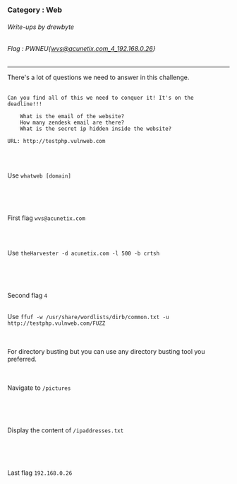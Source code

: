 ### Category : Web
###### Write-ups by drewbyte
###### Flag : PWNEU{wvs@acunetix.com_4_192.168.0.26}
---

There's a lot of questions we need to answer in this challenge.
<br>
<br>

```
Can you find all of this we need to conquer it! It's on the deadline!!!

    What is the email of the website?
    How many zendesk email are there?
    What is the secret ip hidden inside the website?

URL: http://testphp.vulnweb.com
```
<br>
<br>

Use ``whatweb [domain]``

<br>
<br>
<img src="https://github.com/drew-byte/pwneu-writeups/blob/main/00x8%20saved%20images/con1.png" alt="">
 <br>
  <br>

First flag ``wvs@acunetix.com``

<br>
<br>

Use ``theHarvester -d acunetix.com -l 500 -b crtsh``

<br>
<br>
<img src="https://github.com/drew-byte/pwneu-writeups/blob/main/00x8%20saved%20images/con2.png" alt="">
 <br>
  <br>

Second flag ``4``
<br>
<br>

Use ``ffuf -w /usr/share/wordlists/dirb/common.txt -u http://testphp.vulnweb.com/FUZZ``

<br>
<br>
For directory busting but you can use any directory busting tool you preferred.

<br>
<br>
<img src="https://github.com/drew-byte/pwneu-writeups/blob/main/00x8%20saved%20images/con3.png" alt="">
 <br>
  <br>

 Navigate to ``/pictures``

<br>
<br>
<img src="https://github.com/drew-byte/pwneu-writeups/blob/main/00x8%20saved%20images/con4.png" alt="">
 <br>
  <br>

   Display the content of ``/ipaddresses.txt``

<br>
<br>
<img src="https://github.com/drew-byte/pwneu-writeups/blob/main/00x8%20saved%20images/con5.png" alt="">
 <br>
  <br>

  Last flag ``192.168.0.26``